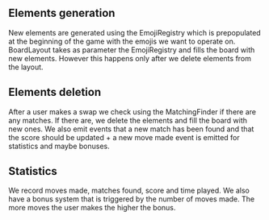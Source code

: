 ﻿## Elements generation

New elements are generated using the EmojiRegistry which is prepopulated at the beginning of the game with the emojis we want to operate on.
BoardLayout takes as parameter the EmojiRegistry and fills the board with new elements. However this happens only after we delete elements from
the layout.

## Elements deletion

After a user makes a swap we check using the MatchingFinder if there are any matches. If there are, we delete the elements and fill the board with new ones.
We also emit events that a new match has been found and that the score should be updated + a new move made event is emitted for statistics and maybe bonuses.

## Statistics

We record moves made, matches found, score and time played. We also have a bonus system that is triggered by the number of moves made. The more moves the user makes the higher the bonus.